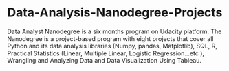 # Data-Analysis-Nanodegree-Projects
Data Analyst Nanodegree is a six months program on Udacity platform.
The Nanodegree is a project-based program with eight projects that cover all Python and its data analysis libraries (Numpy, pandas, Matplotlib), SQL, R, Practical Statistics (Linear, Multiple Linear, Logistic Regression...etc ), Wrangling and Analyzing Data and Data Visualization Using Tableau.
